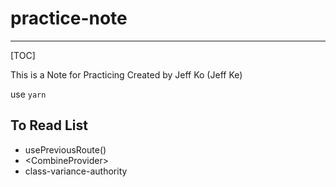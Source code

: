 # practice-note
---
[TOC]

This is a Note for Practicing
Created by Jeff Ko (Jeff Ke)

use ```yarn``` 

## To Read List
+ usePreviousRoute()
+ \<CombineProvider\>
+ class-variance-authority